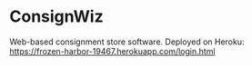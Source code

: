 # ConsignWiz
Web-based consignment store software. Deployed on Heroku: https://frozen-harbor-19467.herokuapp.com/login.html
